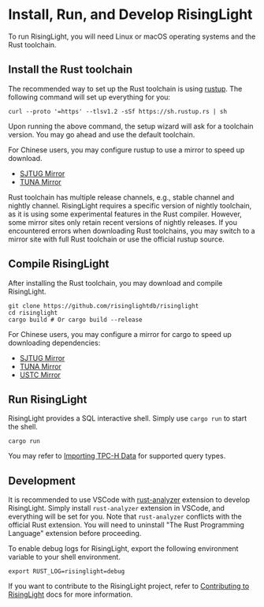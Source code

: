 # Install, Run, and Develop RisingLight

To run RisingLight, you will need Linux or macOS operating systems and the Rust toolchain.

## Install the Rust toolchain

The recommended way to set up the Rust toolchain is using [rustup](https://rustup.rs). The following command will set
up everything for you:

```shell
curl --proto '=https' --tlsv1.2 -sSf https://sh.rustup.rs | sh
```

Upon running the above command, the setup wizard will ask for a toolchain version. You may go ahead and use the default
toolchain.

For Chinese users, you may configure rustup to use a mirror to speed up download.

* [SJTUG Mirror](https://mirrors.sjtug.sjtu.edu.cn/docs/rust-static)
* [TUNA Mirror](https://mirrors.tuna.tsinghua.edu.cn/help/rustup/)

Rust toolchain has multiple release channels, e.g., stable channel and nightly channel. RisingLight requires a specific
version of nightly toolchain, as it is using some experimental features in the Rust compiler. However, some mirror
sites only retain recent versions of nightly releases. If you encountered errors when downloading Rust toolchains, you
may switch to a mirror site with full Rust toolchain or use the official rustup source.


## Compile RisingLight

After installing the Rust toolchain, you may download and compile RisingLight.

```shell
git clone https://github.com/risinglightdb/risinglight
cd risinglight
cargo build # Or cargo build --release
```

For Chinese users, you may configure a mirror for cargo to speed up downloading dependencies:

* [SJTUG Mirror](https://mirrors.sjtug.sjtu.edu.cn/docs/crates.io)
* [TUNA Mirror](https://mirrors.tuna.tsinghua.edu.cn/help/crates.io-index.git/)
* [USTC Mirror](https://mirrors.ustc.edu.cn/help/crates.io-index.html)

## Run RisingLight

RisingLight provides a SQL interactive shell. Simply use `cargo run` to start the shell.

```shell
cargo run
```

You may refer to [Importing TPC-H Data](01-tpch.md) for supported query types.

## Development

It is recommended to use VSCode with [rust-analyzer][rust-analyzer] extension to develop RisingLight. Simply install
`rust-analyzer` extension in VSCode, and everything will be set for you. Note that `rust-analyzer` conflicts with
the official Rust extension. You will need to uninstall "The Rust Programming Language" extension before proceeding.

To enable debug logs for RisingLight, export the following environment variable to your shell environment.

```
export RUST_LOG=risinglight=debug
```

If you want to contribute to the RisingLight project, refer to [Contributing to RisingLight](../CONTRIBUTING.md) docs
for more information.

[rust-analyzer]: https://marketplace.visualstudio.com/items?itemName=matklad.rust-analyzer
